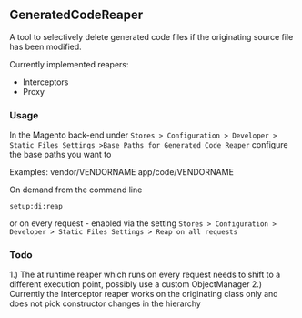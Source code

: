 ## GeneratedCodeReaper

A tool to selectively delete generated code files if the originating source file has been modified.

Currently implemented reapers:  
- Interceptors  
- Proxy  

### Usage
In the Magento back-end under `Stores > Configuration > Developer > Static Files Settings >Base Paths for Generated Code Reaper` configure
the base paths you want to 

Examples: 
vendor/VENDORNAME
app/code/VENDORNAME

On demand from the command line

`setup:di:reap`

or on every request - enabled via the setting
`Stores > Configuration > Developer > Static Files Settings > Reap on all requests`

### Todo

1.) The at runtime reaper which runs on every request needs to shift to a different execution point, possibly use a 
custom ObjectManager
2.) Currently the Interceptor reaper works on the originating class only and does not pick constructor 
changes in the hierarchy